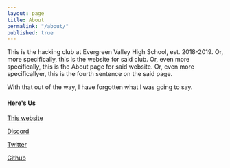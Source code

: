 ```yaml
---
layout: page
title: About
permalink: "/about/"
published: true
---
```

This is the hacking club at Evergreen Valley High School, est. 2018-2019.
Or, more specifically, this is the website for said club.
Or, even more specifically, this is the About page for said website.
Or, even more specificallyer, this is the fourth sentence on the said page.

With that out of the way, I have forgotten what I was going to say.

#### Here's Us

[This website](/)

[Discord](https://discord.gg/RWwGmCa)

[Twitter](https://twitter.com/evl33t)

[Github](https://github.com/EVL33T)